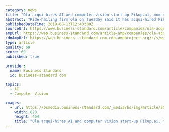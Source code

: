 ```yaml
---
category: news
title: "Ola acqui-hires AI and computer vision start-up Pikup.ai, mum on deal value"
abstract: "Ride-hailing firm Ola on Tuesday said it has acqui-hired Pikup.ai, a Bengaluru-based artificial intelligence start-up. Co-founded by Inder Singh and Ritwik Saikia, Pikup.ai uses autonomous technologies like computer vision and sensor fusion (the ..."
publishedDateTime: 2019-08-13T12:40:00Z
sourceUrl: https://www.business-standard.com/article/companies/ola-acqui-hires-startup-pikup-ai-to-boost-its-ai-powered-mobility-solutions-119081300959_1.html
ampUrl: https://wap.business-standard.com/article-amp/companies/ola-acqui-hires-startup-pikup-ai-to-boost-its-ai-powered-mobility-solutions-119081300959_1.html
cdnAmpUrl: https://wap-business--standard-com.cdn.ampproject.org/c/s/wap.business-standard.com/article-amp/companies/ola-acqui-hires-startup-pikup-ai-to-boost-its-ai-powered-mobility-solutions-119081300959_1.html
type: article
quality: 69
score: 69
published: true

provider:
  name: Business Standard
  id: business-standard.com

topics:
  - AI
  - Computer Vision

images:
  - url: https://bsmedia.business-standard.com/_media/bs/img/article/2016-11/27/full/1480239288-7954.jpg
    width: 620
    height: 464
    title: "Ola acqui-hires AI and computer vision start-up Pikup.ai, mum on deal value"
---
```

